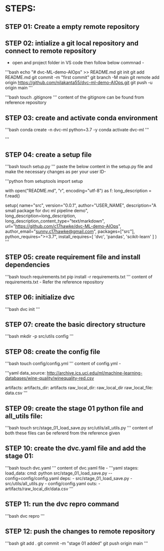 # STEPS:

## STEP 01: Create a empty remote repository

## STEP 02: intialize a git local repository and connect to remote repository

* open and project folder in VS code then follow below commnad -

'''bash
echo "# dvc-ML-demo-AIOps" >> README.md
git init
git add README.md
git commit -m "first commit"
git branch -M main
git remote add origin https://github.com/nilakanta55/dvc-ml-demo-AIOps.git
git push -u origin main
'''

'''bash
touch .gitignore
'''
content of the gitignore can be found from reference repository 

## STEP 03: create and activate conda environment

'''bash
conda create -n dvc-ml python=3.7 -y
conda activate dvc-ml
'''

'''

## STEP 04: create a setup file

'''bash
touch setup.py
'''
paste the below content in the setup.py file and make the necessary changes as per your user ID-

'''python
from setuptools import setup

with open("README.md", "r", encoding="utf-8") as f:
    long_description = f.read()

setup(
    name="src",
    version="0.0.1",
    author="USER_NAME",
    description="A small package for dvc ml pipeline demo",
    long_description=long_description,
    long_description_content_type="text/markdown",
    url="https://github.com/c17hawke/dvc-ML-demo-AIOps",
    author_email="sunny.c17hawke@gmail.com",
    packages=["src"],
    python_requires=">=3.7",
    install_requires=[
        'dvc',
        'pandas',
        'scikit-learn'
    ]
)
'''

## STEP 05: create requirement file and install dependencies

'''bash
touch requirements.txt
pip install -r requirements.txt
'''
content of requirements.txt - Refer the reference repository

## STEP 06: initialize dvc

'''bash
dvc init
'''

## STEP 07: create the basic directory structure

'''bash
mkdir -p src/utils config
'''

## STEP 08: create the config file
'''bash
touch config/config.yml
'''
content of config.yml -

'''yaml
data_source: http://archive.ics.uci.edu/ml/machine-learning-databases/wine-quality/winequality-red.csv

artifacts: 
  artifacts_dir: artifacts
  raw_local_dir: raw_local_dir
  raw_local_file: data.csv
'''

## STEP 09: create the stage 01 python file and all_utils file:

'''bash
touch src/stage_01_load_save.py src/utils/all_utils.py
'''
content of both these files can be refererd from the reference given

## STEP 10: create the dvc.yaml file and add the stage 01:

'''bash
touch dvc.yaml
'''
content of dvc.yaml file -
'''yaml
stages:
  load_data:
    cmd: python src/stage_01_load_save.py --config=config/config.yaml
    deps:
      - src/stage_01_load_save.py
      - src/utils/all_utils.py
      - config/config.yaml
    outs:
      - artifacts/raw_local_dir/data.csv
'''

## STEP 11: run the dvc repro command

'''bash
dvc repro
'''

## STEP 12: push the changes to remote repository

'''bash
git add .
git commit -m "stage 01 added"
git push origin main
'''